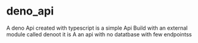 # deno_api
A deno Api created with typescript is a simple Api Build with an external module called denoot it is A an api with no datatbase with few endpointss